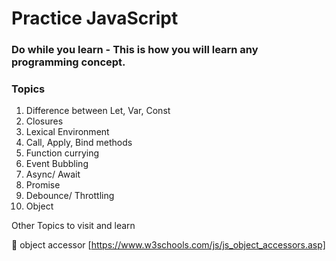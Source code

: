 # Practice JavaScript

### Do while you learn - This is how you will learn any programming concept.

### Topics

1. Difference between Let, Var, Const
2. Closures
3. Lexical Environment
4. Call, Apply, Bind methods
5. Function currying
6. Event Bubbling
7. Async/ Await
8. Promise
9. Debounce/ Throttling
10. Object

Other Topics to visit and learn

🔳 object accessor [https://www.w3schools.com/js/js_object_accessors.asp]
